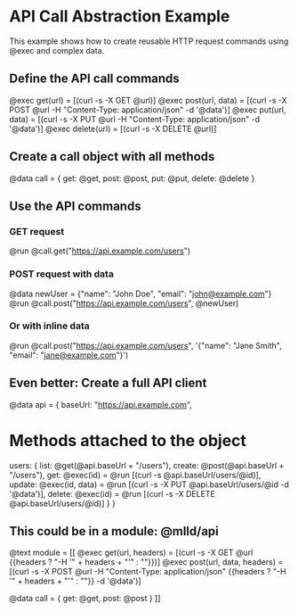# API Call Abstraction Example

This example shows how to create reusable HTTP request commands using @exec and complex data.

## Define the API call commands

@exec get(url) = [(curl -s -X GET @url)]
@exec post(url, data) = [(curl -s -X POST @url -H "Content-Type: application/json" -d '@data')]
@exec put(url, data) = [(curl -s -X PUT @url -H "Content-Type: application/json" -d '@data')]
@exec delete(url) = [(curl -s -X DELETE @url)]

## Create a call object with all methods

@data call = {
  get: @get,
  post: @post,
  put: @put,
  delete: @delete
}

## Use the API commands

### GET request
@run @call.get("https://api.example.com/users")

### POST request with data
@data newUser = {"name": "John Doe", "email": "john@example.com"}
@run @call.post("https://api.example.com/users", @newUser)

### Or with inline data
@run @call.post("https://api.example.com/users", '{"name": "Jane Smith", "email": "jane@example.com"}')

## Even better: Create a full API client

@data api = {
  baseUrl: "https://api.example.com",
  
  # Methods attached to the object
  users: {
    list: @get(@api.baseUrl + "/users"),
    create: @post(@api.baseUrl + "/users"),
    get: @exec(id) = @run [(curl -s @api.baseUrl/users/@id)],
    update: @exec(id, data) = @run [(curl -s -X PUT @api.baseUrl/users/@id -d '@data')],
    delete: @exec(id) = @run [(curl -s -X DELETE @api.baseUrl/users/@id)]
  }
}

## This could be in a module: @mlld/api

@text module = [[
@exec get(url, headers) = [(curl -s -X GET @url {{headers ? "-H '" + headers + "'" : ""}})]
@exec post(url, data, headers) = [(curl -s -X POST @url -H "Content-Type: application/json" {{headers ? "-H '" + headers + "'" : ""}} -d '@data')]

@data call = {
  get: @get,
  post: @post
}
]]